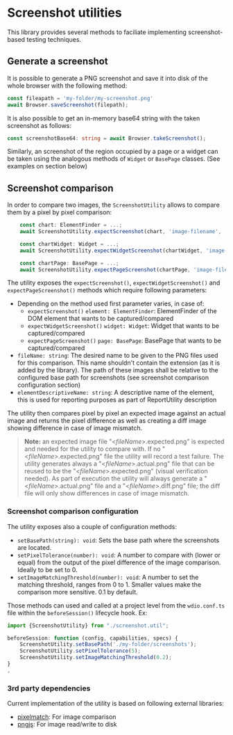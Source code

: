 # Screenshot utilities

This library provides several methods to faciliate implementing screenshot-based testing techniques.

## Generate a screenshot

It is possible to generate a PNG screenshot and save it into disk of the whole browser with the following method:

```typescript
const fileapath = 'my-folder/my-screenshot.png'
await Browser.saveScreenshot(filepath);
```

It is also possible to get an in-memory base64 string with the taken screenshot as follows:

```typescript
const screenshotBase64: string = await Browser.takeScreenshot();
```

Similarly, an screenshot of the region occupied by a page or a widget can be taken using the analogous methods of `Widget` or `BasePage` classes. (See examples on section below)


## Screenshot comparison

In order to compare two images, the `ScreenshotUtility` allows to compare them by a pixel by pixel comparison:

```typescript
    const chart: ElementFinder = ...;
    await ScreenshotUtility.expectScreenshot(chart, 'image-filename', 'Chart');
```

```typescript
    const chartWidget: Widget = ...;
    await ScreenshotUtility.expectWidgetScreenshot(chartWidget, 'image-filename', 'Chart');
```

```typescript
    const chartPage: BasePage = ...;
    await ScreenshotUtility.expectPageScreenshot(chartPage, 'image-filename', 'Chart');
```

The utility exposes the `expectScreenshot()`, `expectWidgetScreenshot()` and `expectPageScreenshot()`  methods which require following parameters:
- Depending on the method used first parameter varies, in case of:
  - `expectScreenshot()` `element: ElementFinder`: ElementFinder of the DOM element that wants to be captured/compared
  - `expectWidgetScreenshot()` `widget: Widget`: Widget that wants to be captured/compared
  - `expectPageScreenshot()` `page: BasePage`: BasePage that wants to be captured/compared
- `fileName: string`: The desired name to be given to the PNG files used for this comparison. This name shouldn't contain the extension (as it is added by the library). The path of these images shall be relative to the configured base path for screenshots (see screenshot comparison configuration section)
- `elementDescriptiveName: string`: A descriptive name of the element, this is used for reporting purposes as part of ReportUtility description

The utility then compares pixel by pixel an expected image against an actual image and returns the pixel difference as well as creating a diff image showing difference in case of image mismatch.

> **Note:** an expected image file "<*fileName*>.expected.png" is expected and needed for the utility to compare with. If no "<*fileName*>.expected.png" file the utility will record a test failure. The utility generates always a "<*fileName*>.actual.png" file that can be reused to be the "<*fileName*>.expected.png" (visual verification needed). As part of execution the utility will always generate a "<*fileName*>.actual.png" file and a "<*fileName*>.diff.png" file; the diff file will only show differences in case of image mismatch.

### Screenshot comparison configuration

The utility exposes also a couple of configuration methods:
- `setBasePath(string): void`: Sets the base path where the screenshots are located.
- `setPixelTolerance(number): void`: A number to compare with (lower or equal) from the output of the pixel difference of the image comparison. Ideally to be set to 0.
- `setImageMatchingThreshold(number): void`: A number to set the matching threshold, ranges from 0 to 1. Smaller values make the comparison more sensitive. 0.1 by default.

Those methods can used and called at a project level from the `wdio.conf.ts` file within the `beforeSession()` lifecycle hook. Ex:

```typescript
import {ScreenshotUtility} from "./screenshot.util";

beforeSession: function (config, capabilities, specs) {
    ScreenshotUtility.setBasePath('./my-folder/screenshots');
    ScreenshotUtility.setPixelTolerance(5);
    ScreenshotUtility.setImageMatchingThreshold(0.2);
}
,
```

### 3rd party dependencies

Current implementation of the utility is based on following external libraries:
- [pixelmatch](https://github.com/mapbox/pixelmatch): For image comparison
- [pngjs](https://github.com/lukeapage/pngjs): For image read/write to disk


